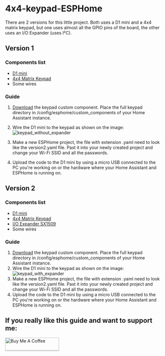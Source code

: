 # 4x4-keypad-ESPHome

There are 2 versions for this little project. Both uses a D1 mini and a 4x4 matrix keypad, but one uses almost all the GPIO pins of the board, the other uses an I/O Expander (uses I²C). 

## Version 1
### Components list
* [D1 mini](https://s.click.aliexpress.com/e/_98eTUE)
* [4x4 Matrix Keypad](https://s.click.aliexpress.com/e/_9jFvLC)
* Some wires
### Guide
1) [Download](https://github.com/ssieb/custom_components/tree/master/keypad) the keypad custom component. Place the full keypad directory in /config/esphome/custom_components of your Home Assistant instance. 
2) Wire the D1 mini to the keypad as shown on the image: ![keypad_without_expander](https://user-images.githubusercontent.com/80924413/136712899-72927ca9-6afb-4dac-8479-22d9ad7cd70d.jpg)

3) Make a new ESPHome project, the file with extension .yaml need to look like the version2.yaml file. Past it into your newly created project and change your Wi-Fi SSID and all the passwords.
4) Upload the code to the D1 mini by using a micro USB connected to the PC you're working on or the hardware where your Home Assistant and ESPHome is running on.  

## Version 2
### Components list
* [D1 mini](https://s.click.aliexpress.com/e/_98eTUE)
* [4x4 Matrix Keypad](https://s.click.aliexpress.com/e/_9jFvLC)
* [I/O Expander SX1509](https://s.click.aliexpress.com/e/_9IorLu)
* Some wires
### Guide
1) [Download](https://github.com/ssieb/custom_components/tree/master/keypad) the keypad custom component. Place the full keypad directory in /config/esphome/custom_components of your Home Assistant instance. 
2) Wire the D1 mini to the keypad as shown on the image: ![keypad_with_expander](https://user-images.githubusercontent.com/80924413/136712563-da5e8959-ab6d-4f21-8b23-9407ec69e91a.jpg)
3) Make a new ESPHome project, the file with extension .yaml need to look like the version2.yaml file. Past it into your newly created project and change your Wi-Fi SSID and all the passwords.
4) Upload the code to the D1 mini by using a micro USB connected to the PC you're working on or the hardware where your Home Assistant and ESPHome is running on.

## If you really like this guide and want to support me:

<a href="https://www.buymeacoffee.com/rubs" target="_blank"><img src="https://www.buymeacoffee.com/assets/img/custom_images/orange_img.png" alt="Buy Me A Coffee" style="height: 41px !important;width: 174px !important;box-shadow: 0px 3px 2px 0px rgba(190, 190, 190, 0.5) !important;-webkit-box-shadow: 0px 3px 2px 0px rgba(190, 190, 190, 0.5) !important;" ></a> 
